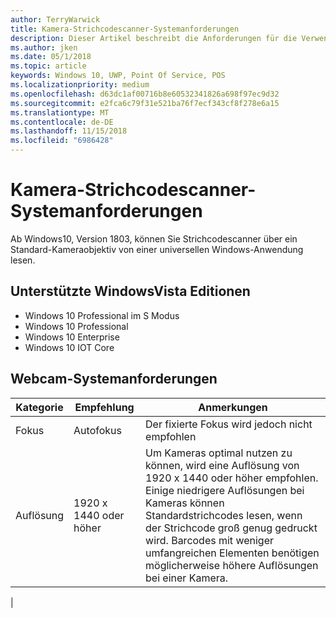 ```yaml
---
author: TerryWarwick
title: Kamera-Strichcodescanner-Systemanforderungen
description: Dieser Artikel beschreibt die Anforderungen für die Verwendung der Kamera-Strichcodescanner von einer UWP-App.
ms.author: jken
ms.date: 05/1/2018
ms.topic: article
keywords: Windows 10, UWP, Point Of Service, POS
ms.localizationpriority: medium
ms.openlocfilehash: d63dc1af00716b8e60532341826a698f97ec9d32
ms.sourcegitcommit: e2fca6c79f31e521ba76f7ecf343cf8f278e6a15
ms.translationtype: MT
ms.contentlocale: de-DE
ms.lasthandoff: 11/15/2018
ms.locfileid: "6986428"
---
```

# <a name="camera-barcode-scanner-system-requirements"></a>Kamera-Strichcodescanner-Systemanforderungen
Ab Windows10, Version 1803, können Sie Strichcodescanner über ein Standard-Kameraobjektiv von einer universellen Windows-Anwendung lesen.

## <a name="supported-windows-editions"></a>Unterstützte WindowsVista Editionen
- Windows 10 Professional im S Modus
- Windows 10 Professional
- Windows 10 Enterprise
- Windows 10 IOT Core


## <a name="webcam-requirements"></a>Webcam-Systemanforderungen
| Kategorie      | Empfehlung           | Anmerkungen |
| ------------- | ------------------------ | -------- |
| Fokus         | Autofokus               | Der fixierte Fokus wird jedoch nicht empfohlen |
| Auflösung    | 1920 x 1440 oder höher    | Um Kameras optimal nutzen zu können, wird eine Auflösung von 1920 x 1440 oder höher empfohlen.  Einige niedrigere Auflösungen bei Kameras können Standardstrichcodes lesen, wenn der Strichcode groß genug gedruckt wird. Barcodes mit weniger umfangreichen Elementen benötigen möglicherweise höhere Auflösungen bei einer Kamera. |
|

